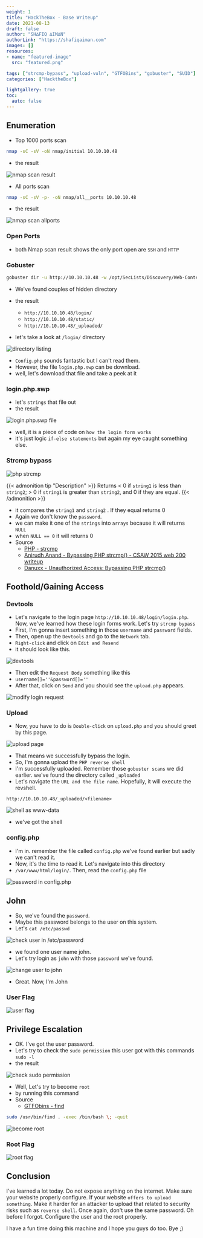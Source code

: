 ```yaml
---
weight: 1
title: "HackTheBox - Base Writeup"
date: 2021-08-13
draft: false
author: "SH∆FIQ ∆IM∆N"
authorLink: "https://shafiqaiman.com"
images: []
resources:
- name: "featured-image"
  src: "featured.png"

tags: ["strcmp-bypass", "upload-vuln", "GTFOBins", "gobuster", "SUID"]
categories: ["HacktheBox"]

lightgallery: true
toc:
  auto: false
---
```


## Enumeration

- Top 1000 ports scan

```bash
nmap -sC -sV -oN nmap/initial 10.10.10.48
```

- the result

![nmap scan result](1000.png "nmap scan result")

- All ports scan

```bash
nmap -sC -sV -p- -oN nmap/all__ports 10.10.10.48
```

- the result

![nmap scan allports](all_port.png "nmap scan allports")

### Open Ports
- both Nmap scan result shows the only port open are `SSH` and `HTTP`

### Gobuster

```bash
gobuster dir -u http://10.10.10.48 -w /opt/SecLists/Discovery/Web-Content/raft-small-words.txt -x php.html -o Rgobuster
```

- We've found couples of hidden directory
- the result
	- `http://10.10.10.48/login/`
	- `http://10.10.10.48/static/`
	- `http://10.10.10.48/_uploaded/`

- let's take a look at `/login/` directory

![directory listing](index.png "directory listing")

- `Config.php` sounds fantastic but I can't read them.
- However, the file `login.php.swp` can be download.
- well, let's download that file and take a peek at it

### login.php.swp

- let's `strings` that file out
- the result

![login.php.swp file](swp.png "login.php.swp file")

- well, it is a piece of code on `how the login form works`
- it's just logic `if-else statements` but again my eye caught something else.

### Strcmp bypass
![php strcmp](strcmp.png "php strcmp")

{{< admonition tip "Description" >}}
Returns < 0 if `string1` is less than `string2`; > 0 if `string1` is greater than `string2`, and 0 if they are equal.
{{< /admonition >}}

- it compares the `string1` and `string2` . If they equal returns 0
- Again we don't know the `password`. 
- we can make it one of the `strings` into `arrays` because it will returns `NULL`
- when `NULL == 0` it will returns 0
- Source
	- [PHP - strcmp](https://www.php.net/manual/en/function.strcmp.php)
	- [Anirudh Anand - Bypassing PHP strcmp() - CSAW 2015 web 200 writeup](https://blog.0daylabs.com/2015/09/21/csaw-web-200-write-up/)
	- [Danuxx - Unauthorized Access: Bypassing PHP strcmp()](https://danuxx.blogspot.com/2013/03/unauthorized-access-bypassing-php-strcmp.html)

## Foothold/Gaining Access

### Devtools
- Let's navigate to the login page `http://10.10.10.48/login/login.php`. Now, we've learned how these login forms work. Let's try `strcmp bypass`
- First, I'm gonna insert something in those `username` and `password` fields.
- Then, open up the `Devtools` and go to the `Network` tab. 
- `Right-click` and click on `Edit and Resend`
- it should look like this.

![devtools](dev-1.png "devtools")

- Then edit the `Request Body` something like this
- `username[]=''&password[]=''`
- After that, click on `Send` and you should see the `upload.php` appears.

![modify login request](dev-2.png "modify login request")

### Upload
- Now, you have to do is `Double-click` on `upload.php` and you should greet by this page.

![upload page](upload.png "upload page")

- That means we successfully bypass the login.
- So, I'm gonna upload the `PHP reverse shell`
- I'm successfully uploaded. Remember those `gobuster scans` we did earlier. we've found the directory called `_uploaded`
- Let's navigate the `URL and the file name`. Hopefully, it will execute the revshell.

`http://10.10.10.48/_uploaded/<filename>`

![shell as www-data](shell.png "shell as www-data")
- we've got the shell

### config.php
- I'm in. remember the file called `config.php` we've found earlier but sadly we can't read it.
- Now, it's the time to read it. Let's navigate into this directory
- `/var/www/html/login/`. Then, read the `config.php` file

![password in config.php](pass.png "password in config.php")

## John
- So, we've found the `password`.
- Maybe this password belongs to the user on this system.
- Let's `cat /etc/passwd`

![check user in /etc/password](john.png "check user in /etc/password")

- we found one user name john.
- Let's try login as `john` with those `password` we've found.

![change user to john](john-cena.png "change user to john")

- Great. Now, I'm John

### User Flag

![user flag](user.png "user flag")

## Privilege Escalation

- OK. I've got the user password. 
- Let's try to check the `sudo permission` this user got with this commands `sudo -l`
- the result

![check sudo permission](find.png "check sudo permission")

- Well, Let's try to become `root`
- by running this command
- Source
	- [GTFObins - find](https://gtfobins.github.io/gtfobins/find/#sudo)

```bash
sudo /usr/bin/find . -exec /bin/bash \; -quit
```

![become root](haha.png "become root")

### Root Flag
![root flag](root.png "root flag")

## Conclusion
I've learned a lot today. Do not expose anything on the internet. Make sure your website properly configure. If your website `offers to upload something`. Make it harder for an attacker to upload that related to security risks such as `reverse shell`. Once again, don't use the same password. Oh before I forgot. Configure the user and the root properly.

I have a fun time doing this machine and I hope you guys do too. Bye ;)